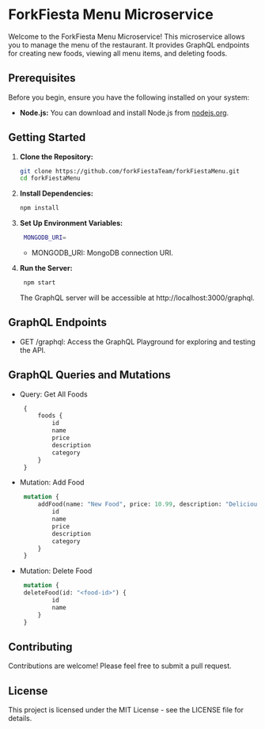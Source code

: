 # ForkFiesta Menu Microservice

Welcome to the ForkFiesta Menu Microservice! This microservice allows you to manage the menu of the restaurant. It provides GraphQL endpoints for creating new foods, viewing all menu items, and deleting foods.

## Prerequisites

Before you begin, ensure you have the following installed on your system:

- **Node.js:** You can download and install Node.js from [nodejs.org](https://nodejs.org/).

## Getting Started

1. **Clone the Repository:**

   ```bash
   git clone https://github.com/forkFiestaTeam/forkFiestaMenu.git
   cd forkFiestaMenu
    ```

2. **Install Dependencies:**

   ```bash
   npm install
    ```

2. **Set Up Environment Variables:**

   ```bash
    MONGODB_URI=
    ```
    - MONGODB_URI: MongoDB connection URI.

2. **Run the Server:**

   ```bash
    npm start
    ```

    The GraphQL server will be accessible at http://localhost:3000/graphql.

## GraphQL Endpoints
- GET /graphql: Access the GraphQL Playground for exploring and testing the API.

## GraphQL Queries and Mutations
- Query: Get All Foods
   ```graphql
    {
        foods {
            id
            name
            price
            description
            category
        }
    }
    ```

- Mutation: Add Food
   ```graphql
    mutation {
        addFood(name: "New Food", price: 10.99, description: "Delicious dish", category: "Main Course") {
            id
            name
            price
            description
            category
        }
    }
    ```

- Mutation: Delete Food
   ```graphql
    mutation {
    deleteFood(id: "<food-id>") {
            id
            name
        }
    }
    ```

## Contributing
Contributions are welcome! Please feel free to submit a pull request.

## License
This project is licensed under the MIT License - see the LICENSE file for details.